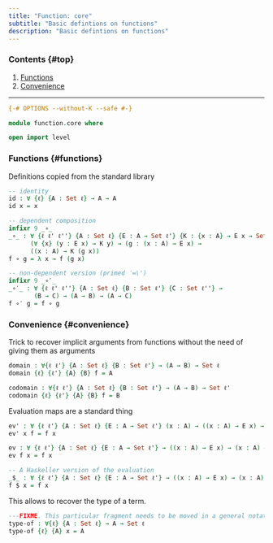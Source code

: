 ```yaml
---
title: "Function: core"
subtitle: "Basic defintions on functions"
description: "Basic defintions on functions"
---
```


### Contents {#top}

1. [Functions](#functions)
1. [Convenience](#convenience)

--------------------------------------------------

```agda
{-# OPTIONS --without-K --safe #-}

module function.core where

open import level
```

### Functions {#functions}

Definitions copied from the standard library

```agda
-- identity
id : ∀ {ℓ} {A : Set ℓ} → A → A
id x = x

-- dependent composition
infixr 9 _∘_
_∘_ : ∀ {ℓ ℓ' ℓ''} {A : Set ℓ} {E : A → Set ℓ'} {K : {x : A} → E x → Set ℓ''} →
      (∀ {x} (y : E x) → K y) → (g : (x : A) → E x) →
      ((x : A) → K (g x))
f ∘ g = λ x → f (g x)

-- non-dependent version (primed ′=\')
infixr 9 _∘′_
_∘′_ : ∀ {ℓ ℓ' ℓ''} {A : Set ℓ} {B : Set ℓ'} {C : Set ℓ''} →
       (B → C) → (A → B) → (A → C)
f ∘′ g = f ∘ g
```

### Convenience {#convenience}

Trick to recover implicit arguments from functions without the need of giving them as arguments
```agda
domain : ∀{ℓ ℓ'} {A : Set ℓ} {B : Set ℓ'} → (A → B) → Set ℓ
domain {ℓ} {ℓ'} {A} {B} f = A

codomain : ∀{ℓ ℓ'} {A : Set ℓ} {B : Set ℓ'} → (A → B) → Set ℓ'
codomain {ℓ} {ℓ'} {A} {B} f = B
```
Evaluation maps are a standard thing
```agda
ev' : ∀ {ℓ ℓ'} {A : Set ℓ} {E : A → Set ℓ'} (x : A) → ((x : A) → E x) → E x
ev' x f = f x

ev : ∀ {ℓ ℓ'} {A : Set ℓ} {E : A → Set ℓ'} → ((x : A) → E x) → (x : A) → E x
ev f x = f x

-- A Haskeller version of the evaluation
_$_ : ∀ {ℓ ℓ'} {A : Set ℓ} {E : A → Set ℓ'} → ((x : A) → E x) → (x : A) → E x
f $ x = f x
```
This allows to recover the type of a term. 
```agda
---FIXME. This particular fragment needs to be moved in a general notation section
type-of : ∀{ℓ} {A : Set ℓ} → A → Set ℓ
type-of {ℓ} {A} x = A
```
